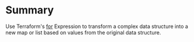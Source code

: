# Summary 

Use Terraform's [for](https://developer.hashicorp.com/terraform/language/expressions/for) Expression to transform a complex data structure into a new map or list based on values from the original data structure.
